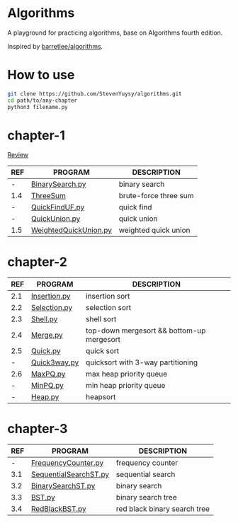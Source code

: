 # Algorithms
A playground for practicing algorithms, base on Algorithms fourth edition.

Inspired by [barretlee/algorithms](https://github.com/barretlee/algorithms).

# How to use

```bash
git clone https://github.com/StevenYuysy/algorithms.git
cd path/to/any-chapter
python3 filename.py
```

# chapter-1

[Review](chapter-1/README.md)

|REF| PROGRAM | DESCRIPTION |
|---|---------|-------------|
| - |[BinarySearch.py](chapter-1/BinarySearch.py) | binary search |
|1.4|[ThreeSum](chapter-1/ThreeSum.py)| brute-force three sum |
| - |[QuickFindUF.py](chapter-1/QuickFindUF.py)| quick find |
| - |[QuickUnion.py](chapter-1/QuickUnion.py)| quick union |
|1.5|[WeightedQuickUnion.py](chapter-1/WeightedQuickUnion.py)| weighted quick union |

# chapter-2

|REF| PROGRAM | DESCRIPTION |
|---|---------|-------------|
|2.1|[Insertion.py](chapter-2/Insertion.py)| insertion sort |
|2.2|[Selection.py](chapter-2/Selection.py)| selection sort |
|2.3|[Shell.py](chapter-2/Shell.py)| shell sort |
|2.4|[Merge.py](chapter-2/Merge/py)| top-down mergesort && bottom-up mergesort|
|2.5|[Quick.py](chapter-2/Quick.py)| quick sort |
| - |[Quick3way.py](chapter-2/Quick3way.py)| quicksort with 3-way partitioning |
|2.6|[MaxPQ.py](chapter-2/MaxPQ.py)| max heap priority queue |
| - |[MinPQ.py](chapter-2/MinPQ.py)| min heap priority queue |
| - |[Heap.py](chapter-2/Heap.py)| heapsort |

# chapter-3

|REF| PROGRAM | DESCRIPTION |
|---|---------|-------------|
| - |[FrequencyCounter.py](chapter-3/FrequencyCounter.py)| frequency counter |
|3.1|[SequentialSearchST.py](chapter-3/SequentialSearchST.py)| sequential search |
|3.2|[BinarySearchST.py](chapter-3/BinarySearchST.py)| binary search |
|3.3|[BST.py](chapter-3/BST.py)| binary search tree |
|3.4|[RedBlackBST.py](chapter-3/RedBlackBST.py)| red black binary search tree |
